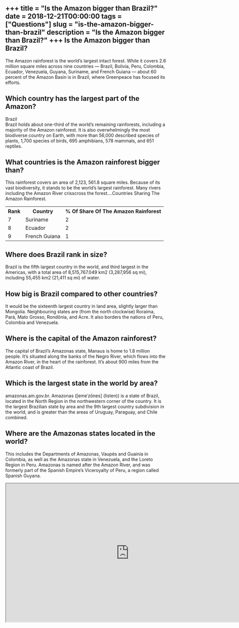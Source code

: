 +++
title = "Is the Amazon bigger than Brazil?"
date = 2018-12-21T00:00:00
tags = ["Questions"]
slug = "is-the-amazon-bigger-than-brazil"
description = "Is the Amazon bigger than Brazil?"
+++
Is the Amazon bigger than Brazil?
---------------------------------

The Amazon rainforest is the world’s largest intact forest. While it covers 2.6 million square miles across nine countries — Brazil, Bolivia, Peru, Colombia, Ecuador, Venezuela, Guyana, Suriname, and French Guiana — about 60 percent of the Amazon Basin is in Brazil, where Greenpeace has focused its efforts.

Which country has the largest part of the Amazon?
-------------------------------------------------

Brazil  
Brazil holds about one-third of the world’s remaining rainforests, including a majority of the Amazon rainforest. It is also overwhelmingly the most biodiverse country on Earth, with more than 56,000 described species of plants, 1,700 species of birds, 695 amphibians, 578 mammals, and 651 reptiles.

What countries is the Amazon rainforest bigger than?
----------------------------------------------------

This rainforest covers an area of 2,123, 561.8 square miles. Because of its vast biodiversity, it stands to be the world’s largest rainforest. Many rivers including the Amazon River crisscross the forest….Countries Sharing The Amazon Rainforest.

<table><tr><th>Rank</th><th>Country</th><th>% Of Share Of The Amazon Rainforest</th></tr><tr><td>7</td><td>Suriname</td><td>2</td></tr><tr><td>8</td><td>Ecuador</td><td>2</td></tr><tr><td>9</td><td>French Guiana</td><td>1</td></tr></table>

Where does Brazil rank in size?
-------------------------------

Brazil is the fifth largest country in the world, and third largest in the Americas, with a total area of 8,515,767.049 km2 (3,287,956 sq mi), including 55,455 km2 (21,411 sq mi) of water.

How big is Brazil compared to other countries?
----------------------------------------------

It would be the sixteenth largest country in land area, slightly larger than Mongolia. Neighbouring states are (from the north clockwise) Roraima, Pará, Mato Grosso, Rondônia, and Acre. It also borders the nations of Peru, Colombia and Venezuela.

Where is the capital of the Amazon rainforest?
----------------------------------------------

The capital of Brazil’s Amazonas state, Manaus is home to 1.8 million people. It’s situated along the banks of the Negro River, which flows into the Amazon River, in the heart of the rainforest. It’s about 900 miles from the Atlantic coast of Brazil.

Which is the largest state in the world by area?
------------------------------------------------

amazonas.am.gov.br. Amazonas (\[ɐmɐˈzõnɐs\] (listen)) is a state of Brazil, located in the North Region in the northwestern corner of the country. It is the largest Brazilian state by area and the 9th largest country subdivision in the world, and is greater than the areas of Uruguay, Paraguay, and Chile combined.

Where are the Amazonas states located in the world?
---------------------------------------------------

This includes the Departments of Amazonas, Vaupés and Guainía in Colombia, as well as the Amazonas state in Venezuela, and the Loreto Region in Peru. Amazonas is named after the Amazon River, and was formerly part of the Spanish Empire’s Viceroyalty of Peru, a region called Spanish Guyana.

<iframe allow="accelerometer; autoplay; clipboard-write; encrypted-media; gyroscope; picture-in-picture" allowfullscreen="" class="__youtube_prefs__  epyt-is-override  no-lazyload" data-no-lazy="1" data-origheight="433" data-origwidth="770" data-skipgform_ajax_framebjll="" height="433" id="_ytid_41581" loading="lazy" src="https://www.youtube.com/embed/64k-9rg5VmI?enablejsapi=1&autoplay=0&cc_load_policy=0&cc_lang_pref=&iv_load_policy=1&loop=0&modestbranding=0&rel=1&fs=1&playsinline=0&autohide=2&theme=dark&color=red&controls=1&" title="YouTube player" width="770"></iframe>